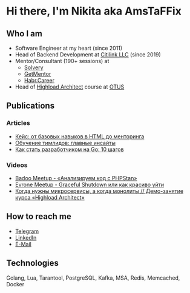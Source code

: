 # Hi there, I'm Nikita aka AmsTaFFix

## Who I am

- Software Engineer at my heart (since 2011)
- Head of Backend Development at [Citilink LLC](https://www.citilink.ru) (since 2019)
- Mentor/Consultant (190+ sessions) at 
  - [Solvery](https://solvery.io/ru/mentor/amstaffix)
  - [GetMentor](https://getmentor.dev/mentor/nikita-sapogov-576)
  - [Habr.Career](https://career.habr.com/amstaffix)
- Head of [Highload Architect](https://otus.ru/lessons/highloadarchitect/) course at [OTUS](https://otus.ru/)

## Publications
### Articles
- [Кейс: от базовых навыков в HTML до менторинга](https://tproger.ru/articles/kejs-ot-bazovyh-navykov-v-html-do-mentoringa/)
- [Обучение тимлидов: главные инсайты](https://solvery.io/blog/ru/interesting/obuchenie-timlidov-glavnye-insajty/)
- [Как стать разработчиком на Go: 10 шагов](https://tproger.ru/articles/kak-stat-razrabotchikom-na-go-10-shagov/)

### Videos
- [Badoo Meetup - «Анализируем код с PHPStan»](https://youtu.be/kiw3HscOrk8)
- [Evrone Meetup - Graceful Shutdown или как красиво уйти](https://www.youtube.com/watch?v=ASiF-AH7GFc)
- [Когда нужны микросервисы, а когда монолиты // Демо-занятие курса «Highload Architect»](https://www.youtube.com/watch?v=3tiqsqzFCOI)

## How to reach me
- [Telegram](https://t.me/amstaffix)
- [LinkedIn](https://www.linkedin.com/in/nikita-sapogov-94790bb4/)
- [E-Mail](mailto:amstaffix@gmail.com)

## Technologies
Golang, Lua, Tarantool, PostgreSQL, Kafka, MSA, Redis, Memcached, Docker